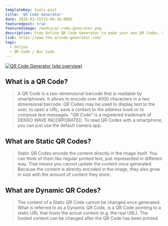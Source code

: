 ```yaml
---
templateKey: tools-post
title: 'QR Code Generator'
date: 2020-03-15T15:04:10.000Z
featuredpost: true
featuredimage: /media/qr-code-generator.png
description: Free Online QR Code Generator to make your own QR Codes. Supports Dynamic Codes, Tracking, Analytics, Free text, vCards and more.
link: https://www.the-qrcode-generator.com/
tags:
  - Online
  - QR Code / Bar Code
---
```


[![QR Code Generator (site overview)](/media/qr-code-generator.png)](https://www.the-qrcode-generator.com/ "Go to QR Code Generator's website")

## What is a QR Code?

> A QR Code is a two-dimensional barcode that is readable by smartphones. It allows to encode over 4000 characters in a two dimensional barcode. QR Codes may be used to display text to the user, to open a URL, save a contact to the address book or to compose text messages. "QR Code" is a registered trademark of DENSO WAVE INCORPORATED.
> To read QR Codes with a smartphone, you can just use the default camera app.

## What are Static QR Codes?

> Static QR Codes encode the content directly in the image itself. You can think of them like regular printed text, just represented in different way. That means you cannot update the content once generated. Because the content is directly encoded in the image, they also grow in size with the amount of content they store.

## What are Dynamic QR Codes?

> The content of a Static QR Code cannot be changed once generated. What is referred to as a Dynamic QR Code, is a QR Code pointing to a static URL that hosts the actual content (e.g. the real URL). The hosted content can be changed after the QR Code has been printed.
